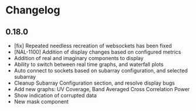 # Changelog

## 0.18.0

- [fix] Repeated needless recreation of websockets has been fixed
- [NAL-1100] Addition of display changes based on configured metrics
- Addition of real and imaginary components to display
- Ability to switch between real time graphs, and waterfall plots
- Auto connect to sockets based on subarray configuration, and selected subarray
- Cleanup Subarray Configuration section, and resolve display bugs
- Add new graphs: UV Coverage, Band Averaged Cross Correlation Power
- Show indication of corrupted data
- New mask component
